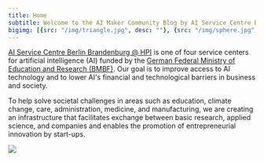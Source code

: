 ```yaml
---
title: Home
subtitle: Welcome to the AI Maker Community Blog by AI Service Centre Berlin Brandenburg of Hasso Plattner Institut
bigimg: [{src: "/img/triangle.jpg", desc: ""}, {src: "/img/sphere.jpg", desc: ""}, {src: "/img/hexagon.jpg", desc: ""}]
---
```


[AI Service Centre Berlin Brandenburg @ HPI](https://hpi.de/kisz/home.html) is one of four service centers for artificial intelligence (AI) funded by the [German Federal Ministry of Education and Research (BMBF)](https://www.bundesregierung.de/breg-en/federal-government/ministries/federal-ministry-of-education). Our goal is to improve access to AI technology and to lower AI's financial and technological barriers in business and society. 

To help solve societal challenges in areas such as education, climate change, care, administration, medicine, and manufacturing, we are creating an infrastructure that facilitates exchange between basic research, applied science, and companies and enables the promotion of entrepreneurial innovation by start-ups.

![](/img/ai_centers_2.png)

